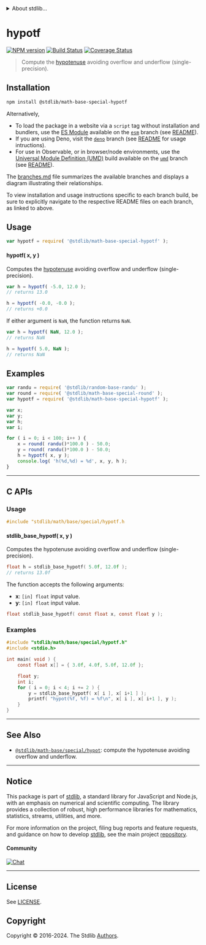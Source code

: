 <!--

@license Apache-2.0

Copyright (c) 2020 The Stdlib Authors.

Licensed under the Apache License, Version 2.0 (the "License");
you may not use this file except in compliance with the License.
You may obtain a copy of the License at

   http://www.apache.org/licenses/LICENSE-2.0

Unless required by applicable law or agreed to in writing, software
distributed under the License is distributed on an "AS IS" BASIS,
WITHOUT WARRANTIES OR CONDITIONS OF ANY KIND, either express or implied.
See the License for the specific language governing permissions and
limitations under the License.

-->


<details>
  <summary>
    About stdlib...
  </summary>
  <p>We believe in a future in which the web is a preferred environment for numerical computation. To help realize this future, we've built stdlib. stdlib is a standard library, with an emphasis on numerical and scientific computation, written in JavaScript (and C) for execution in browsers and in Node.js.</p>
  <p>The library is fully decomposable, being architected in such a way that you can swap out and mix and match APIs and functionality to cater to your exact preferences and use cases.</p>
  <p>When you use stdlib, you can be absolutely certain that you are using the most thorough, rigorous, well-written, studied, documented, tested, measured, and high-quality code out there.</p>
  <p>To join us in bringing numerical computing to the web, get started by checking us out on <a href="https://github.com/stdlib-js/stdlib">GitHub</a>, and please consider <a href="https://opencollective.com/stdlib">financially supporting stdlib</a>. We greatly appreciate your continued support!</p>
</details>

# hypotf

[![NPM version][npm-image]][npm-url] [![Build Status][test-image]][test-url] [![Coverage Status][coverage-image]][coverage-url] <!-- [![dependencies][dependencies-image]][dependencies-url] -->

> Compute the [hypotenuse][hypotenuse] avoiding overflow and underflow (single-precision).

<!-- Section to include introductory text. Make sure to keep an empty line after the intro `section` element and another before the `/section` close. -->

<section class="intro">

</section>

<!-- /.intro -->

<!-- Package usage documentation. -->

<section class="installation">

## Installation

```bash
npm install @stdlib/math-base-special-hypotf
```

Alternatively,

-   To load the package in a website via a `script` tag without installation and bundlers, use the [ES Module][es-module] available on the [`esm`][esm-url] branch (see [README][esm-readme]).
-   If you are using Deno, visit the [`deno`][deno-url] branch (see [README][deno-readme] for usage intructions).
-   For use in Observable, or in browser/node environments, use the [Universal Module Definition (UMD)][umd] build available on the [`umd`][umd-url] branch (see [README][umd-readme]).

The [branches.md][branches-url] file summarizes the available branches and displays a diagram illustrating their relationships.

To view installation and usage instructions specific to each branch build, be sure to explicitly navigate to the respective README files on each branch, as linked to above.

</section>

<section class="usage">

## Usage

```javascript
var hypotf = require( '@stdlib/math-base-special-hypotf' );
```

#### hypotf( x, y )

Computes the [hypotenuse][hypotenuse] avoiding overflow and underflow (single-precision).

```javascript
var h = hypotf( -5.0, 12.0 );
// returns 13.0

h = hypotf( -0.0, -0.0 );
// returns +0.0
```

If either argument is `NaN`, the function returns `NaN`.

```javascript
var h = hypotf( NaN, 12.0 );
// returns NaN

h = hypotf( 5.0, NaN );
// returns NaN
```

</section>

<!-- /.usage -->

<!-- Package usage notes. Make sure to keep an empty line after the `section` element and another before the `/section` close. -->

<section class="notes">

</section>

<!-- /.notes -->

<!-- Package usage examples. -->

<section class="examples">

## Examples

<!-- eslint no-undef: "error" -->

```javascript
var randu = require( '@stdlib/random-base-randu' );
var round = require( '@stdlib/math-base-special-round' );
var hypotf = require( '@stdlib/math-base-special-hypotf' );

var x;
var y;
var h;
var i;

for ( i = 0; i < 100; i++ ) {
    x = round( randu()*100.0 ) - 50.0;
    y = round( randu()*100.0 ) - 50.0;
    h = hypotf( x, y );
    console.log( 'h(%d,%d) = %d', x, y, h );
}
```

</section>

<!-- /.examples -->

<!-- C interface documentation. -->

* * *

<section class="c">

## C APIs

<!-- Section to include introductory text. Make sure to keep an empty line after the intro `section` element and another before the `/section` close. -->

<section class="intro">

</section>

<!-- /.intro -->

<!-- C usage documentation. -->

<section class="usage">

### Usage

```c
#include "stdlib/math/base/special/hypotf.h
```

#### stdlib_base_hypotf( x, y )

Computes the hypotenuse avoiding overflow and underflow (single-precision).

```c
float h = stdlib_base_hypotf( 5.0f, 12.0f );
// returns 13.0f
```

The function accepts the following arguments:

-   **x**: `[in] float` input value.
-   **y**: `[in] float` input value.

```c
float stdlib_base_hypotf( const float x, const float y );
```

</section>

<!-- /.usage -->

<!-- C API usage notes. Make sure to keep an empty line after the `section` element and another before the `/section` close. -->

<section class="notes">

</section>

<!-- /.notes -->

<!-- C API usage examples. -->

<section class="examples">

### Examples

```c
#include "stdlib/math/base/special/hypotf.h"
#include <stdio.h>

int main( void ) {
    const float x[] = { 3.0f, 4.0f, 5.0f, 12.0f };

    float y;
    int i;
    for ( i = 0; i < 4; i += 2 ) {
        y = stdlib_base_hypotf( x[ i ], x[ i+1 ] );
        printf( "hypot(%f, %f) = %f\n", x[ i ], x[ i+1 ], y );
    }
}
```

</section>

<!-- /.examples -->

</section>

<!-- /.c -->

<!-- Section to include cited references. If references are included, add a horizontal rule *before* the section. Make sure to keep an empty line after the `section` element and another before the `/section` close. -->

<section class="references">

</section>

<!-- /.references -->

<!-- Section for related `stdlib` packages. Do not manually edit this section, as it is automatically populated. -->

<section class="related">

* * *

## See Also

-   <span class="package-name">[`@stdlib/math-base/special/hypot`][@stdlib/math/base/special/hypot]</span><span class="delimiter">: </span><span class="description">compute the hypotenuse avoiding overflow and underflow.</span>

</section>

<!-- /.related -->

<!-- Section for all links. Make sure to keep an empty line after the `section` element and another before the `/section` close. -->


<section class="main-repo" >

* * *

## Notice

This package is part of [stdlib][stdlib], a standard library for JavaScript and Node.js, with an emphasis on numerical and scientific computing. The library provides a collection of robust, high performance libraries for mathematics, statistics, streams, utilities, and more.

For more information on the project, filing bug reports and feature requests, and guidance on how to develop [stdlib][stdlib], see the main project [repository][stdlib].

#### Community

[![Chat][chat-image]][chat-url]

---

## License

See [LICENSE][stdlib-license].


## Copyright

Copyright &copy; 2016-2024. The Stdlib [Authors][stdlib-authors].

</section>

<!-- /.stdlib -->

<!-- Section for all links. Make sure to keep an empty line after the `section` element and another before the `/section` close. -->

<section class="links">

[npm-image]: http://img.shields.io/npm/v/@stdlib/math-base-special-hypotf.svg
[npm-url]: https://npmjs.org/package/@stdlib/math-base-special-hypotf

[test-image]: https://github.com/stdlib-js/math-base-special-hypotf/actions/workflows/test.yml/badge.svg?branch=v0.2.2
[test-url]: https://github.com/stdlib-js/math-base-special-hypotf/actions/workflows/test.yml?query=branch:v0.2.2

[coverage-image]: https://img.shields.io/codecov/c/github/stdlib-js/math-base-special-hypotf/main.svg
[coverage-url]: https://codecov.io/github/stdlib-js/math-base-special-hypotf?branch=main

<!--

[dependencies-image]: https://img.shields.io/david/stdlib-js/math-base-special-hypotf.svg
[dependencies-url]: https://david-dm.org/stdlib-js/math-base-special-hypotf/main

-->

[chat-image]: https://img.shields.io/gitter/room/stdlib-js/stdlib.svg
[chat-url]: https://app.gitter.im/#/room/#stdlib-js_stdlib:gitter.im

[stdlib]: https://github.com/stdlib-js/stdlib

[stdlib-authors]: https://github.com/stdlib-js/stdlib/graphs/contributors

[umd]: https://github.com/umdjs/umd
[es-module]: https://developer.mozilla.org/en-US/docs/Web/JavaScript/Guide/Modules

[deno-url]: https://github.com/stdlib-js/math-base-special-hypotf/tree/deno
[deno-readme]: https://github.com/stdlib-js/math-base-special-hypotf/blob/deno/README.md
[umd-url]: https://github.com/stdlib-js/math-base-special-hypotf/tree/umd
[umd-readme]: https://github.com/stdlib-js/math-base-special-hypotf/blob/umd/README.md
[esm-url]: https://github.com/stdlib-js/math-base-special-hypotf/tree/esm
[esm-readme]: https://github.com/stdlib-js/math-base-special-hypotf/blob/esm/README.md
[branches-url]: https://github.com/stdlib-js/math-base-special-hypotf/blob/main/branches.md

[stdlib-license]: https://raw.githubusercontent.com/stdlib-js/math-base-special-hypotf/main/LICENSE

[hypotenuse]: https://en.wikipedia.org/wiki/Pythagorean_theorem

<!-- <related-links> -->

[@stdlib/math/base/special/hypot]: https://github.com/stdlib-js/math-base-special-hypot

<!-- </related-links> -->

</section>

<!-- /.links -->
